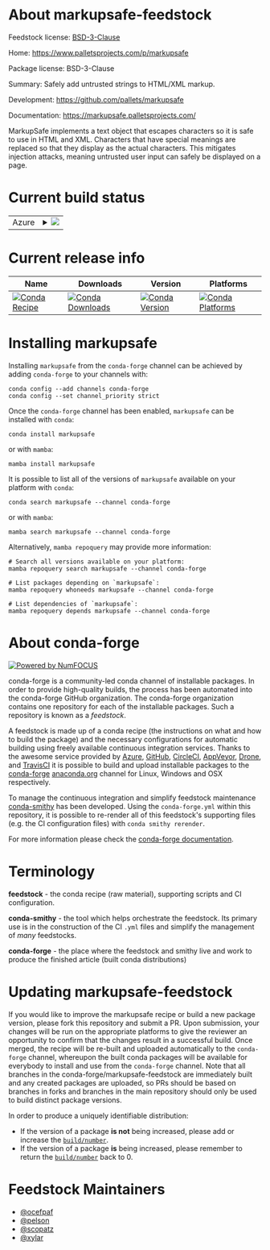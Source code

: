 About markupsafe-feedstock
==========================

Feedstock license: [BSD-3-Clause](https://github.com/conda-forge/markupsafe-feedstock/blob/main/LICENSE.txt)

Home: https://www.palletsprojects.com/p/markupsafe

Package license: BSD-3-Clause

Summary: Safely add untrusted strings to HTML/XML markup.

Development: https://github.com/pallets/markupsafe

Documentation: https://markupsafe.palletsprojects.com/

MarkupSafe implements a text object that escapes characters so it is
safe to use in HTML and XML. Characters that have special meanings are
replaced so that they display as the actual characters. This mitigates
injection attacks, meaning untrusted user input can safely be displayed
on a page.


Current build status
====================


<table>
    
  <tr>
    <td>Azure</td>
    <td>
      <details>
        <summary>
          <a href="https://dev.azure.com/conda-forge/feedstock-builds/_build/latest?definitionId=616&branchName=main">
            <img src="https://dev.azure.com/conda-forge/feedstock-builds/_apis/build/status/markupsafe-feedstock?branchName=main">
          </a>
        </summary>
        <table>
          <thead><tr><th>Variant</th><th>Status</th></tr></thead>
          <tbody><tr>
              <td>linux_64_use_noarchfalse</td>
              <td>
                <a href="https://dev.azure.com/conda-forge/feedstock-builds/_build/latest?definitionId=616&branchName=main">
                  <img src="https://dev.azure.com/conda-forge/feedstock-builds/_apis/build/status/markupsafe-feedstock?branchName=main&jobName=linux&configuration=linux%20linux_64_use_noarchfalse" alt="variant">
                </a>
              </td>
            </tr><tr>
              <td>linux_64_use_noarchtrue</td>
              <td>
                <a href="https://dev.azure.com/conda-forge/feedstock-builds/_build/latest?definitionId=616&branchName=main">
                  <img src="https://dev.azure.com/conda-forge/feedstock-builds/_apis/build/status/markupsafe-feedstock?branchName=main&jobName=linux&configuration=linux%20linux_64_use_noarchtrue" alt="variant">
                </a>
              </td>
            </tr><tr>
              <td>linux_aarch64_python3.10.____cpython</td>
              <td>
                <a href="https://dev.azure.com/conda-forge/feedstock-builds/_build/latest?definitionId=616&branchName=main">
                  <img src="https://dev.azure.com/conda-forge/feedstock-builds/_apis/build/status/markupsafe-feedstock?branchName=main&jobName=linux&configuration=linux%20linux_aarch64_python3.10.____cpython" alt="variant">
                </a>
              </td>
            </tr><tr>
              <td>linux_aarch64_python3.11.____cpython</td>
              <td>
                <a href="https://dev.azure.com/conda-forge/feedstock-builds/_build/latest?definitionId=616&branchName=main">
                  <img src="https://dev.azure.com/conda-forge/feedstock-builds/_apis/build/status/markupsafe-feedstock?branchName=main&jobName=linux&configuration=linux%20linux_aarch64_python3.11.____cpython" alt="variant">
                </a>
              </td>
            </tr><tr>
              <td>linux_aarch64_python3.12.____cpython</td>
              <td>
                <a href="https://dev.azure.com/conda-forge/feedstock-builds/_build/latest?definitionId=616&branchName=main">
                  <img src="https://dev.azure.com/conda-forge/feedstock-builds/_apis/build/status/markupsafe-feedstock?branchName=main&jobName=linux&configuration=linux%20linux_aarch64_python3.12.____cpython" alt="variant">
                </a>
              </td>
            </tr><tr>
              <td>linux_aarch64_python3.13.____cp313</td>
              <td>
                <a href="https://dev.azure.com/conda-forge/feedstock-builds/_build/latest?definitionId=616&branchName=main">
                  <img src="https://dev.azure.com/conda-forge/feedstock-builds/_apis/build/status/markupsafe-feedstock?branchName=main&jobName=linux&configuration=linux%20linux_aarch64_python3.13.____cp313" alt="variant">
                </a>
              </td>
            </tr><tr>
              <td>linux_aarch64_python3.9.____cpython</td>
              <td>
                <a href="https://dev.azure.com/conda-forge/feedstock-builds/_build/latest?definitionId=616&branchName=main">
                  <img src="https://dev.azure.com/conda-forge/feedstock-builds/_apis/build/status/markupsafe-feedstock?branchName=main&jobName=linux&configuration=linux%20linux_aarch64_python3.9.____cpython" alt="variant">
                </a>
              </td>
            </tr><tr>
              <td>linux_ppc64le_python3.10.____cpython</td>
              <td>
                <a href="https://dev.azure.com/conda-forge/feedstock-builds/_build/latest?definitionId=616&branchName=main">
                  <img src="https://dev.azure.com/conda-forge/feedstock-builds/_apis/build/status/markupsafe-feedstock?branchName=main&jobName=linux&configuration=linux%20linux_ppc64le_python3.10.____cpython" alt="variant">
                </a>
              </td>
            </tr><tr>
              <td>linux_ppc64le_python3.11.____cpython</td>
              <td>
                <a href="https://dev.azure.com/conda-forge/feedstock-builds/_build/latest?definitionId=616&branchName=main">
                  <img src="https://dev.azure.com/conda-forge/feedstock-builds/_apis/build/status/markupsafe-feedstock?branchName=main&jobName=linux&configuration=linux%20linux_ppc64le_python3.11.____cpython" alt="variant">
                </a>
              </td>
            </tr><tr>
              <td>linux_ppc64le_python3.12.____cpython</td>
              <td>
                <a href="https://dev.azure.com/conda-forge/feedstock-builds/_build/latest?definitionId=616&branchName=main">
                  <img src="https://dev.azure.com/conda-forge/feedstock-builds/_apis/build/status/markupsafe-feedstock?branchName=main&jobName=linux&configuration=linux%20linux_ppc64le_python3.12.____cpython" alt="variant">
                </a>
              </td>
            </tr><tr>
              <td>linux_ppc64le_python3.13.____cp313</td>
              <td>
                <a href="https://dev.azure.com/conda-forge/feedstock-builds/_build/latest?definitionId=616&branchName=main">
                  <img src="https://dev.azure.com/conda-forge/feedstock-builds/_apis/build/status/markupsafe-feedstock?branchName=main&jobName=linux&configuration=linux%20linux_ppc64le_python3.13.____cp313" alt="variant">
                </a>
              </td>
            </tr><tr>
              <td>linux_ppc64le_python3.9.____cpython</td>
              <td>
                <a href="https://dev.azure.com/conda-forge/feedstock-builds/_build/latest?definitionId=616&branchName=main">
                  <img src="https://dev.azure.com/conda-forge/feedstock-builds/_apis/build/status/markupsafe-feedstock?branchName=main&jobName=linux&configuration=linux%20linux_ppc64le_python3.9.____cpython" alt="variant">
                </a>
              </td>
            </tr><tr>
              <td>osx_64_python3.10.____cpython</td>
              <td>
                <a href="https://dev.azure.com/conda-forge/feedstock-builds/_build/latest?definitionId=616&branchName=main">
                  <img src="https://dev.azure.com/conda-forge/feedstock-builds/_apis/build/status/markupsafe-feedstock?branchName=main&jobName=osx&configuration=osx%20osx_64_python3.10.____cpython" alt="variant">
                </a>
              </td>
            </tr><tr>
              <td>osx_64_python3.11.____cpython</td>
              <td>
                <a href="https://dev.azure.com/conda-forge/feedstock-builds/_build/latest?definitionId=616&branchName=main">
                  <img src="https://dev.azure.com/conda-forge/feedstock-builds/_apis/build/status/markupsafe-feedstock?branchName=main&jobName=osx&configuration=osx%20osx_64_python3.11.____cpython" alt="variant">
                </a>
              </td>
            </tr><tr>
              <td>osx_64_python3.12.____cpython</td>
              <td>
                <a href="https://dev.azure.com/conda-forge/feedstock-builds/_build/latest?definitionId=616&branchName=main">
                  <img src="https://dev.azure.com/conda-forge/feedstock-builds/_apis/build/status/markupsafe-feedstock?branchName=main&jobName=osx&configuration=osx%20osx_64_python3.12.____cpython" alt="variant">
                </a>
              </td>
            </tr><tr>
              <td>osx_64_python3.13.____cp313</td>
              <td>
                <a href="https://dev.azure.com/conda-forge/feedstock-builds/_build/latest?definitionId=616&branchName=main">
                  <img src="https://dev.azure.com/conda-forge/feedstock-builds/_apis/build/status/markupsafe-feedstock?branchName=main&jobName=osx&configuration=osx%20osx_64_python3.13.____cp313" alt="variant">
                </a>
              </td>
            </tr><tr>
              <td>osx_64_python3.9.____cpython</td>
              <td>
                <a href="https://dev.azure.com/conda-forge/feedstock-builds/_build/latest?definitionId=616&branchName=main">
                  <img src="https://dev.azure.com/conda-forge/feedstock-builds/_apis/build/status/markupsafe-feedstock?branchName=main&jobName=osx&configuration=osx%20osx_64_python3.9.____cpython" alt="variant">
                </a>
              </td>
            </tr><tr>
              <td>osx_arm64_python3.10.____cpython</td>
              <td>
                <a href="https://dev.azure.com/conda-forge/feedstock-builds/_build/latest?definitionId=616&branchName=main">
                  <img src="https://dev.azure.com/conda-forge/feedstock-builds/_apis/build/status/markupsafe-feedstock?branchName=main&jobName=osx&configuration=osx%20osx_arm64_python3.10.____cpython" alt="variant">
                </a>
              </td>
            </tr><tr>
              <td>osx_arm64_python3.11.____cpython</td>
              <td>
                <a href="https://dev.azure.com/conda-forge/feedstock-builds/_build/latest?definitionId=616&branchName=main">
                  <img src="https://dev.azure.com/conda-forge/feedstock-builds/_apis/build/status/markupsafe-feedstock?branchName=main&jobName=osx&configuration=osx%20osx_arm64_python3.11.____cpython" alt="variant">
                </a>
              </td>
            </tr><tr>
              <td>osx_arm64_python3.12.____cpython</td>
              <td>
                <a href="https://dev.azure.com/conda-forge/feedstock-builds/_build/latest?definitionId=616&branchName=main">
                  <img src="https://dev.azure.com/conda-forge/feedstock-builds/_apis/build/status/markupsafe-feedstock?branchName=main&jobName=osx&configuration=osx%20osx_arm64_python3.12.____cpython" alt="variant">
                </a>
              </td>
            </tr><tr>
              <td>osx_arm64_python3.13.____cp313</td>
              <td>
                <a href="https://dev.azure.com/conda-forge/feedstock-builds/_build/latest?definitionId=616&branchName=main">
                  <img src="https://dev.azure.com/conda-forge/feedstock-builds/_apis/build/status/markupsafe-feedstock?branchName=main&jobName=osx&configuration=osx%20osx_arm64_python3.13.____cp313" alt="variant">
                </a>
              </td>
            </tr><tr>
              <td>osx_arm64_python3.9.____cpython</td>
              <td>
                <a href="https://dev.azure.com/conda-forge/feedstock-builds/_build/latest?definitionId=616&branchName=main">
                  <img src="https://dev.azure.com/conda-forge/feedstock-builds/_apis/build/status/markupsafe-feedstock?branchName=main&jobName=osx&configuration=osx%20osx_arm64_python3.9.____cpython" alt="variant">
                </a>
              </td>
            </tr><tr>
              <td>win_64_python3.10.____cpython</td>
              <td>
                <a href="https://dev.azure.com/conda-forge/feedstock-builds/_build/latest?definitionId=616&branchName=main">
                  <img src="https://dev.azure.com/conda-forge/feedstock-builds/_apis/build/status/markupsafe-feedstock?branchName=main&jobName=win&configuration=win%20win_64_python3.10.____cpython" alt="variant">
                </a>
              </td>
            </tr><tr>
              <td>win_64_python3.11.____cpython</td>
              <td>
                <a href="https://dev.azure.com/conda-forge/feedstock-builds/_build/latest?definitionId=616&branchName=main">
                  <img src="https://dev.azure.com/conda-forge/feedstock-builds/_apis/build/status/markupsafe-feedstock?branchName=main&jobName=win&configuration=win%20win_64_python3.11.____cpython" alt="variant">
                </a>
              </td>
            </tr><tr>
              <td>win_64_python3.12.____cpython</td>
              <td>
                <a href="https://dev.azure.com/conda-forge/feedstock-builds/_build/latest?definitionId=616&branchName=main">
                  <img src="https://dev.azure.com/conda-forge/feedstock-builds/_apis/build/status/markupsafe-feedstock?branchName=main&jobName=win&configuration=win%20win_64_python3.12.____cpython" alt="variant">
                </a>
              </td>
            </tr><tr>
              <td>win_64_python3.13.____cp313</td>
              <td>
                <a href="https://dev.azure.com/conda-forge/feedstock-builds/_build/latest?definitionId=616&branchName=main">
                  <img src="https://dev.azure.com/conda-forge/feedstock-builds/_apis/build/status/markupsafe-feedstock?branchName=main&jobName=win&configuration=win%20win_64_python3.13.____cp313" alt="variant">
                </a>
              </td>
            </tr><tr>
              <td>win_64_python3.9.____cpython</td>
              <td>
                <a href="https://dev.azure.com/conda-forge/feedstock-builds/_build/latest?definitionId=616&branchName=main">
                  <img src="https://dev.azure.com/conda-forge/feedstock-builds/_apis/build/status/markupsafe-feedstock?branchName=main&jobName=win&configuration=win%20win_64_python3.9.____cpython" alt="variant">
                </a>
              </td>
            </tr>
          </tbody>
        </table>
      </details>
    </td>
  </tr>
</table>

Current release info
====================

| Name | Downloads | Version | Platforms |
| --- | --- | --- | --- |
| [![Conda Recipe](https://img.shields.io/badge/recipe-markupsafe-green.svg)](https://anaconda.org/conda-forge/markupsafe) | [![Conda Downloads](https://img.shields.io/conda/dn/conda-forge/markupsafe.svg)](https://anaconda.org/conda-forge/markupsafe) | [![Conda Version](https://img.shields.io/conda/vn/conda-forge/markupsafe.svg)](https://anaconda.org/conda-forge/markupsafe) | [![Conda Platforms](https://img.shields.io/conda/pn/conda-forge/markupsafe.svg)](https://anaconda.org/conda-forge/markupsafe) |

Installing markupsafe
=====================

Installing `markupsafe` from the `conda-forge` channel can be achieved by adding `conda-forge` to your channels with:

```
conda config --add channels conda-forge
conda config --set channel_priority strict
```

Once the `conda-forge` channel has been enabled, `markupsafe` can be installed with `conda`:

```
conda install markupsafe
```

or with `mamba`:

```
mamba install markupsafe
```

It is possible to list all of the versions of `markupsafe` available on your platform with `conda`:

```
conda search markupsafe --channel conda-forge
```

or with `mamba`:

```
mamba search markupsafe --channel conda-forge
```

Alternatively, `mamba repoquery` may provide more information:

```
# Search all versions available on your platform:
mamba repoquery search markupsafe --channel conda-forge

# List packages depending on `markupsafe`:
mamba repoquery whoneeds markupsafe --channel conda-forge

# List dependencies of `markupsafe`:
mamba repoquery depends markupsafe --channel conda-forge
```


About conda-forge
=================

[![Powered by
NumFOCUS](https://img.shields.io/badge/powered%20by-NumFOCUS-orange.svg?style=flat&colorA=E1523D&colorB=007D8A)](https://numfocus.org)

conda-forge is a community-led conda channel of installable packages.
In order to provide high-quality builds, the process has been automated into the
conda-forge GitHub organization. The conda-forge organization contains one repository
for each of the installable packages. Such a repository is known as a *feedstock*.

A feedstock is made up of a conda recipe (the instructions on what and how to build
the package) and the necessary configurations for automatic building using freely
available continuous integration services. Thanks to the awesome service provided by
[Azure](https://azure.microsoft.com/en-us/services/devops/), [GitHub](https://github.com/),
[CircleCI](https://circleci.com/), [AppVeyor](https://www.appveyor.com/),
[Drone](https://cloud.drone.io/welcome), and [TravisCI](https://travis-ci.com/)
it is possible to build and upload installable packages to the
[conda-forge](https://anaconda.org/conda-forge) [anaconda.org](https://anaconda.org/)
channel for Linux, Windows and OSX respectively.

To manage the continuous integration and simplify feedstock maintenance
[conda-smithy](https://github.com/conda-forge/conda-smithy) has been developed.
Using the ``conda-forge.yml`` within this repository, it is possible to re-render all of
this feedstock's supporting files (e.g. the CI configuration files) with ``conda smithy rerender``.

For more information please check the [conda-forge documentation](https://conda-forge.org/docs/).

Terminology
===========

**feedstock** - the conda recipe (raw material), supporting scripts and CI configuration.

**conda-smithy** - the tool which helps orchestrate the feedstock.
                   Its primary use is in the construction of the CI ``.yml`` files
                   and simplify the management of *many* feedstocks.

**conda-forge** - the place where the feedstock and smithy live and work to
                  produce the finished article (built conda distributions)


Updating markupsafe-feedstock
=============================

If you would like to improve the markupsafe recipe or build a new
package version, please fork this repository and submit a PR. Upon submission,
your changes will be run on the appropriate platforms to give the reviewer an
opportunity to confirm that the changes result in a successful build. Once
merged, the recipe will be re-built and uploaded automatically to the
`conda-forge` channel, whereupon the built conda packages will be available for
everybody to install and use from the `conda-forge` channel.
Note that all branches in the conda-forge/markupsafe-feedstock are
immediately built and any created packages are uploaded, so PRs should be based
on branches in forks and branches in the main repository should only be used to
build distinct package versions.

In order to produce a uniquely identifiable distribution:
 * If the version of a package **is not** being increased, please add or increase
   the [``build/number``](https://docs.conda.io/projects/conda-build/en/latest/resources/define-metadata.html#build-number-and-string).
 * If the version of a package **is** being increased, please remember to return
   the [``build/number``](https://docs.conda.io/projects/conda-build/en/latest/resources/define-metadata.html#build-number-and-string)
   back to 0.

Feedstock Maintainers
=====================

* [@ocefpaf](https://github.com/ocefpaf/)
* [@pelson](https://github.com/pelson/)
* [@scopatz](https://github.com/scopatz/)
* [@xylar](https://github.com/xylar/)

